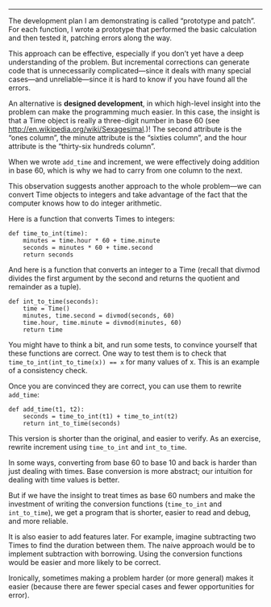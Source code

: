 ---------------------------

The development plan I am demonstrating is called “prototype and patch”. For each function, I wrote a prototype that performed the basic calculation and then tested it, patching errors along the way.

This approach can be effective, especially if you don’t yet have a deep understanding of the problem. But incremental corrections can generate code that is unnecessarily complicated—since it deals with many special cases—and unreliable—since it is hard to know if you have found all the errors.

An alternative is <span>**designed development**</span>, in which high-level insight into the problem can make the programming much easier. In this case, the insight is that a Time object is really a three-digit number in base 60 (see <http://en.wikipedia.org/wiki/Sexagesimal>.)! The <span>second</span> attribute is the “ones column”, the <span>minute</span> attribute is the “sixties column”, and the <span>hour</span> attribute is the “thirty-six hundreds column”.

When we wrote `add_time` and <span>increment</span>, we were effectively doing addition in base 60, which is why we had to carry from one column to the next.

This observation suggests another approach to the whole problem—we can convert Time objects to integers and take advantage of the fact that the computer knows how to do integer arithmetic.

Here is a function that converts Times to integers:

    def time_to_int(time):
        minutes = time.hour * 60 + time.minute
        seconds = minutes * 60 + time.second
        return seconds

And here is a function that converts an integer to a Time (recall that <span>divmod</span> divides the first argument by the second and returns the quotient and remainder as a tuple).

    def int_to_time(seconds):
        time = Time()
        minutes, time.second = divmod(seconds, 60)
        time.hour, time.minute = divmod(minutes, 60)
        return time

You might have to think a bit, and run some tests, to convince yourself that these functions are correct. One way to test them is to check that `time_to_int(int_to_time(x)) == x` for many values of <span>x</span>. This is an example of a consistency check.

Once you are convinced they are correct, you can use them to rewrite `add_time`:

    def add_time(t1, t2):
        seconds = time_to_int(t1) + time_to_int(t2)
        return int_to_time(seconds)

This version is shorter than the original, and easier to verify. As an exercise, rewrite <span>increment</span> using `time_to_int` and `int_to_time`.

In some ways, converting from base 60 to base 10 and back is harder than just dealing with times. Base conversion is more abstract; our intuition for dealing with time values is better.

But if we have the insight to treat times as base 60 numbers and make the investment of writing the conversion functions (`time_to_int` and `int_to_time`), we get a program that is shorter, easier to read and debug, and more reliable.

It is also easier to add features later. For example, imagine subtracting two Times to find the duration between them. The naive approach would be to implement subtraction with borrowing. Using the conversion functions would be easier and more likely to be correct.

Ironically, sometimes making a problem harder (or more general) makes it easier (because there are fewer special cases and fewer opportunities for error).


